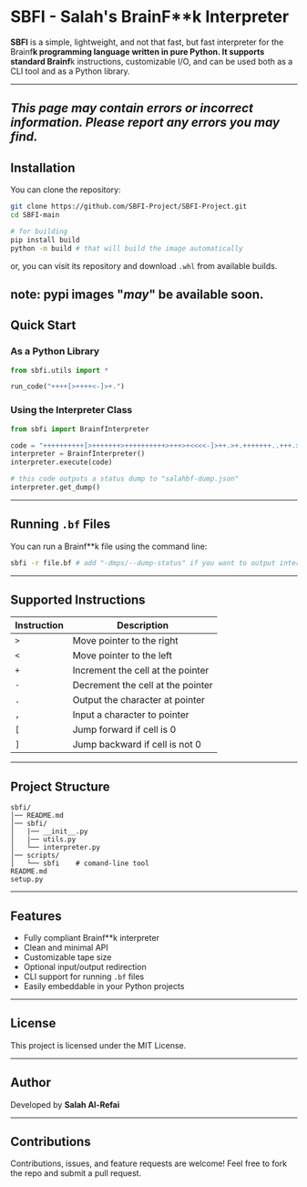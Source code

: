 # SBFI - Salah's BrainF**k Interpreter

**SBFI** is a simple, lightweight, and not that fast, but fast interpreter for the Brainf**k programming language written in pure Python. It supports standard Brainf**k instructions, customizable I/O, and can be used both as a CLI tool and as a Python library.

---
***This page may contain errors or incorrect information. Please report any errors you may find.***
---
## Installation

You can clone the repository:

```bash
git clone https://github.com/SBFI-Project/SBFI-Project.git
cd SBFI-main

# for building
pip install build
python -m build # that will build the image automatically 
```

or, you can visit its repository and download `.whl` from available builds.

note: pypi images "***may***" be available soon.
---

## Quick Start

### As a Python Library

```python
from sbfi.utils import *

run_code("++++[>++++<-]>+.")
```

### Using the Interpreter Class

```python
from sbfi import BrainfInterpreter

code = "++++++++++[>+++++++>++++++++++>+++>+<<<<-]>++.>+.+++++++..+++.>++.<<+++++++++++++++.>.+++.------.--------.>+.>."
interpreter = BrainfInterpreter()
interpreter.execute(code)

# this code outputs a status dump to "salahbf-dump.json"
interpreter.get_dump()
```

---

## Running `.bf` Files

You can run a Brainf**k file using the command line:

```bash
sbfi -r file.bf # add "-dmps/--dump-status" if you want to output interpreter status after Execution
```

---
## Supported Instructions

| Instruction | Description                      |
|-------------|----------------------------------|
| `>`         | Move pointer to the right        |
| `<`         | Move pointer to the left         |
| `+`         | Increment the cell at the pointer|
| `-`         | Decrement the cell at the pointer|
| `.`         | Output the character at pointer  |
| `,`         | Input a character to pointer     |
| `[`         | Jump forward if cell is 0        |
| `]`         | Jump backward if cell is not 0   |

---

## Project Structure

```
sbfi/
│── README.md
│── sbfi/
│   |── __init__.py
│   |── utils.py
│   └── interpreter.py
│── scripts/
│   └── sbfi    # comand-line tool
README.md
setup.py
```

---

## Features

- Fully compliant Brainf**k interpreter
- Clean and minimal API
- Customizable tape size
- Optional input/output redirection
- CLI support for running `.bf` files
- Easily embeddable in your Python projects

---

## License

This project is licensed under the MIT License.

---

## Author

Developed by **Salah Al-Refai**

---

## Contributions

Contributions, issues, and feature requests are welcome!
Feel free to fork the repo and submit a pull request.

